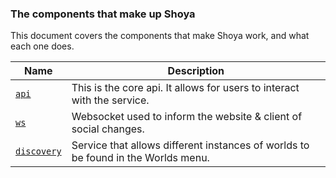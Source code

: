 ### The components that make up Shoya
This document covers the components that make Shoya work, and what each one does.


| Name                               | Description                                                                                                                                                                                     |
|------------------------------------|-------------------------------------------------------------------------------------------------------------------------------------------------------------------------------------------------|
| [`api`](/services/api)             | This is the core api. It allows for users to interact with the service.                                                                                                                         |
| [`ws`](/services/ws)               | Websocket used to inform the website & client of social changes.                                                                                                                                |
| [`discovery`](/services/discovery) | Service that allows different instances of worlds to be found in the Worlds menu.                                                                                                               |